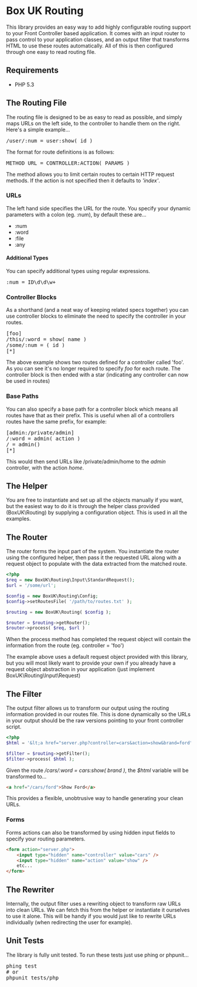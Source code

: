 # Box UK Routing

This library provides an easy way to add highly configurable routing support to your Front Controller based application.  It comes with an input router to pass control to your application classes, and an output filter that transforms HTML to use these routes automatically.  All of this is then configured through one easy to read routing file.

## Requirements

* PHP 5.3

## The Routing File

The routing file is designed to be as easy to read as possible, and simply maps URLs on the left side, to the controller to handle them on the right.  Here's a simple example...

<pre>
/user/:num = user:show( id )
</pre>

The format for route definitions is as follows:

<pre>
METHOD URL = CONTROLLER:ACTION( PARAMS )
</pre>

The method allows you to limit certain routes to certain HTTP request methods.  If the action is not specified then it defaults to _'index'_.

### URLs

The left hand side specifies the URL for the route.  You specify your dynamic parameters with a colon (eg. :num), by default these are...

* :num
* :word
* :file
* :any

#### Additional Types

You can specify additional types using regular expressions.

<pre>
:num = ID\d\d\w+
</pre>

### Controller Blocks

As a shorthand (and a neat way of keeping related specs together) you can use controller blocks to eliminate the need to specify the controller in your routes.

<pre>
[foo]
/this/:word = show( name )
/some/:num = ( id )
[*]
</pre>

The above example shows two routes defined for a controller called 'foo'.  As you can see it's no longer required to specify *foo* for each route. The controller block is then ended with a star (indicating any controller can now be used in routes)

### Base Paths

You can also specify a base path for a controller block which means all routes have that as their prefix.  This is useful when all of a controllers routes have the same prefix, for example:

<pre>
[admin:/private/admin]
/:word = admin( action )
/ = admin()
[*]
</pre>

This would then send URLs like /private/admin/home to the _admin_ controller, with the action _home_.

## The Helper

You are free to instantiate and set up all the objects manually if you want, but the easiest way to do it is through the helper class provided (BoxUK\\Routing) by supplying a configuration object.  This is used in all the examples.

## The Router

The router forms the input part of the system.  You instantiate the router using the configured helper, then pass it the requested URL along with a request object to populate with the data extracted from the matched route.

```php
<?php
$req = new BoxUK\Routing\Input\StandardRequest();
$url = '/some/url';

$config = new BoxUK\Routing\Config;
$config->setRoutesFile( '/path/to/routes.txt' );

$routing = new BoxUK\Routing( $config );

$router = $routing->getRouter();
$router->process( $req, $url )
```

When the process method has completed the request object will contain the information from the route (eg. controller = 'foo')

The example above uses a default request object provided with this library, but you will most likely want to provide your own if you already have a request object abstraction in your application (just implement BoxUK\\Routing\\Input\\Request)

## The Filter

The output filter allows us to transform our output using the routing information provided in our routes file.  This is done dynamically so the URLs in your output should be the raw versions pointing to your front controller script.

```php
<?php
$html = '&lt;a href="server.php?controller=cars&action=show&brand=ford"&gt;Show Ford&lt;/a&gt;';

$filter = $routing->getFilter();
$filter->process( $html );
```

Given the route _/cars/:word = cars:show( brand )_, the *$html* variable will be transformed to...

```html
<a href="/cars/ford">Show Ford</a>
```

This provides a flexible, unobtrusive way to handle generating your clean URLs.

### Forms

Forms actions can also be transformed by using hidden input fields to specify your routing parameters.

```html
<form action="server.php">
    <input type="hidden" name="controller" value="cars" />
    <input type="hidden" name="action" value="show" />
    etc...
</form>
```

## The Rewriter

Internally, the output filter uses a rewriting object to transform raw URLs into clean URLs.  We can fetch this from the helper or instantiate it ourselves to use it alone.  This will be handy if you would just like to rewrite URLs individually (when redirecting the user for example).

## Unit Tests

The library is fully unit tested.  To run these tests just use phing or phpunit...

<pre>
phing test
# or
phpunit tests/php
</pre>
